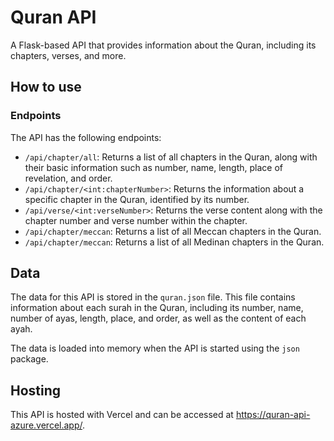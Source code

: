 # Quran API

A Flask-based API that provides information about the Quran, including its chapters, verses, and more.

## How to use

### Endpoints

The API has the following endpoints:

- `/api/chapter/all`: Returns a list of all chapters in the Quran, along with their basic information such as number, name, length, place of revelation, and order.
- `/api/chapter/<int:chapterNumber>`: Returns the information about a specific chapter in the Quran, identified by its number.
- `/api/verse/<int:verseNumber>`: Returns the verse content along with the chapter number and verse number within the chapter.
- `/api/chapter/meccan`: Returns a list of all Meccan chapters in the Quran.
- `/api/chapter/meccan`: Returns a list of all Medinan chapters in the Quran.

## Data

The data for this API is stored in the `quran.json` file. This file contains information about each surah in the Quran, including its number, name, number of ayas, length, place, and order, as well as the content of each ayah.

The data is loaded into memory when the API is started using the `json` package.

## Hosting

This API is hosted with Vercel and can be accessed at https://quran-api-azure.vercel.app/.
